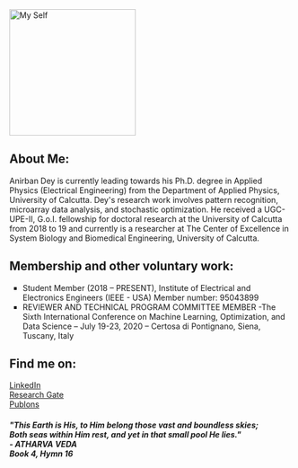 
<div class="container-fluid">
<img src="https://scholar.googleusercontent.com/citations?view_op=view_photo&user=w8mgzDcAAAAJ&citpid=5" alt="My Self" class="rounded-pill" style="width:225px;height:225px;">
<h2>About Me: </h2>
<p>Anirban Dey is currently leading towards his Ph.D. degree in Applied Physics (Electrical Engineering) from the Department of Applied Physics, University of Calcutta. Dey's research work involves pattern recognition, microarray data analysis, and stochastic optimization. He received a UGC-UPE-II, G.o.I. fellowship for doctoral research at the University of Calcutta from 2018 to 19 and currently is a researcher at The Center of Excellence in System Biology and Biomedical Engineering, University of Calcutta.</p>

<h2>Membership and other voluntary work:</h2>
<p>

  <ul style="list-style-type:square;">
  <li>Student Member (2018 – PRESENT), Institute of Electrical and Electronics Engineers (IEEE - USA)
Member number: 95043899</li>
  <li>REVIEWER AND TECHNICAL PROGRAM COMMITTEE MEMBER -The Sixth International Conference on Machine Learning, Optimization, and Data Science – July 19-23, 2020 – Certosa di Pontignano, Siena, Tuscany, Italy</li>
</ul>
</p>
<h2>Find me on:</h2>
<a href="https://www.linkedin.com/in/anirban-dey-caluniv/">LinkedIn</a><br>
<a href="https://www.researchgate.net/profile/Anirban_Dey5">Research Gate</a> <br>
<a href="https://publons.com/researcher/3559111/anirban-dey/">Publons</a>
            
<h5>
"This Earth is His, to Him belong those vast and boundless skies;<br> Both seas within Him rest, and yet in that small pool He lies."<br>
- ATHARVA VEDA<br>
Book 4, Hymn 16


</h5>
</div>
  </body>
</html>
